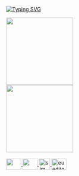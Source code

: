 <a href="https://git.io/typing-svg"><img src="https://readme-typing-svg.demolab.com?font=Fira+Code&pause=1000&color=F7F7F7&center=true&vCenter=true&random=false&width=435&lines=Hello+Friend..;Nice+to+meet+you+!" alt="Typing SVG" /></a>
<div>
  <a href="https://github.com/sidegouth/">
    <img height="180em"  src="https://github-readme-stats.vercel.app/api?username=sidegouth&show_icons=true&theme=shadow_red&include_all_commits=true&count_private=true"><br>
    <img height="180em"  src="https://github-readme-stats.vercel.app/api/top-langs/?username=sidegouth&layout=compact&langs_count=100&theme=dark">
</div>

<div style="display: inline_block"><br>
    <img align="center" height="30" width="40" src="https://cdn.jsdelivr.net/gh/devicons/devicon/icons/bash/bash-original.svg"/>
    <img align="center" height="30" width="40" src="https://cdn.jsdelivr.net/gh/devicons/devicon/icons/c/c-original.svg" />
  <img align="center" alt="sim eu uso debian" height="30" widht="40" src="https://cdn.jsdelivr.net/gh/devicons/devicon/icons/debian/debian-original.svg" />
  <img align="center" alt="eu edito pelo vim btw" height="30" width="40" src="https://cdn.jsdelivr.net/gh/devicons/devicon/icons/vim/vim-original.svg" />
</div>

